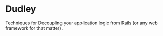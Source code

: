 Dudley
======

Techniques for Decoupling your application logic from Rails (or any web framework for that matter).
